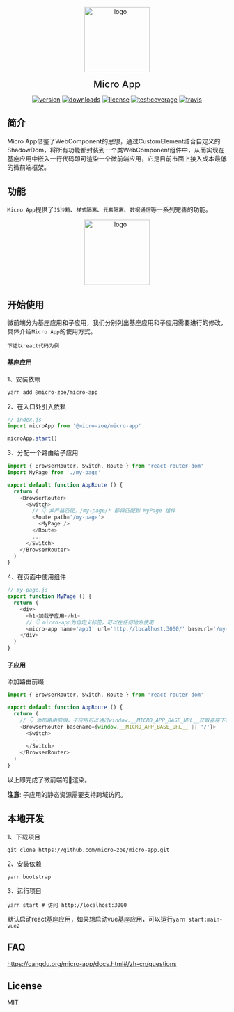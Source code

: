 <p align="center">
  <a href="https://cangdu.org/micro-app/">
    <img src="https://cangdu.org/micro-app/_media/logo.png" alt="logo" width="150" />
  </a>
  <div align="center" style="font-size: 22px;font-weight:450">Micro App</div>
</p>

<p align="center">
  <a href="https://www.npmjs.com/package/@micro-zoe/micro-app"><img src="https://img.shields.io/npm/v/@micro-zoe/micro-app.svg?style=flat-square" alt="version" /></a>
  <a href="https://www.npmjs.com/package/@micro-zoe/micro-app"><img src="https://img.shields.io/npm/dt/@micro-zoe/micro-app.svg?style=flat-square" alt="downloads" /></a>
  <a href="https://www.npmjs.com/package/@micro-zoe/micro-app"><img src="https://img.shields.io/npm/l/@micro-zoe/micro-app.svg?style=flat-square" alt="license" /></a>
  <a href="https://codecov.io/gh/micro-zoe/micro-app"><img src="https://img.shields.io/codecov/c/github/micro-zoe/micro-app.svg?style=flat-square" alt="test:coverage" /></a>
  <a href="https://travis-ci.com/micro-zoe/micro-app"><img src="https://img.shields.io/github/workflow/status/micro-zoe/micro-app/CI.svg?style=flat-square" alt="travis" /></a>
</p>

## 简介
Micro App借鉴了WebComponent的思想，通过CustomElement结合自定义的ShadowDom，将所有功能都封装到一个类WebComponent组件中，从而实现在基座应用中嵌入一行代码即可渲染一个微前端应用，它是目前市面上接入成本最低的微前端框架。

## 功能
`Micro App`提供了`JS沙箱`、`样式隔离`、`元素隔离`、`数据通信`等一系列完善的功能。

<p align="center">
  <a href="https://cangdu.org/micro-app/">
    <img src="https://cangdu.org/img/micro-app-functions.png" alt="logo" height="150" />
  </a>
</p>

## 开始使用
微前端分为基座应用和子应用，我们分别列出基座应用和子应用需要进行的修改，具体介绍`Micro App`的使用方式。

`下述以react代码为例`

#### 基座应用
1、安装依赖
```bash
yarn add @micro-zoe/micro-app
```

2、在入口处引入依赖
```js
// index.js
import microApp from '@micro-zoe/micro-app'

microApp.start()
```

3、分配一个路由给子应用
```js
import { BrowserRouter, Switch, Route } from 'react-router-dom'
import MyPage from './my-page'

export default function AppRoute () {
  return (
    <BrowserRouter>
      <Switch>
        // 👇 非严格匹配，/my-page/* 都将匹配到 MyPage 组件
        <Route path='/my-page'>
          <MyPage />
        </Route>
        ...
      </Switch>
    </BrowserRouter>
  )
}
```

4、在页面中使用组件
```js
// my-page.js
export function MyPage () {
  return (
    <div>
      <h1>加载子应用</h1>
      // 👇 micro-app为自定义标签，可以在任何地方使用
      <micro-app name='app1' url='http://localhost:3000/' baseurl='/my-page'></micro-app>
    </div>
  )
}
```

#### 子应用
添加路由前缀

```js
import { BrowserRouter, Switch, Route } from 'react-router-dom'

export default function AppRoute () {
  return (
    // 👇 添加路由前缀，子应用可以通过window.__MICRO_APP_BASE_URL__获取基座下发的baseurl
    <BrowserRouter basename={window.__MICRO_APP_BASE_URL__ || '/'}>
      <Switch>
        ...
      </Switch>
    </BrowserRouter>
  )
}
```
以上即完成了微前端的渲染。

**注意**: 子应用的静态资源需要支持跨域访问。

## 本地开发
1、下载项目
```
git clone https://github.com/micro-zoe/micro-app.git
```

2、安装依赖
```
yarn bootstrap
```

3、运行项目
```
yarn start # 访问 http://localhost:3000
```

默认启动react基座应用，如果想启动vue基座应用，可以运行`yarn start:main-vue2`

## FAQ
https://cangdu.org/micro-app/docs.html#/zh-cn/questions

## License
MIT
